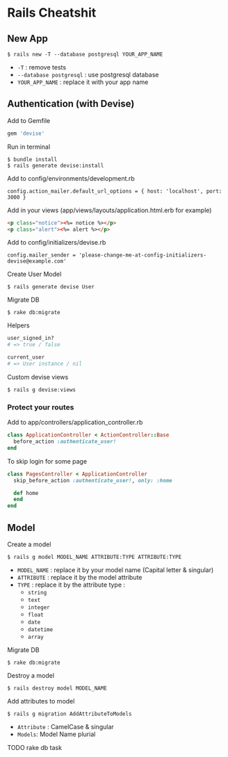 # Rails Cheatshit

## New App

`$ rails new -T --database postgresql YOUR_APP_NAME`

- `-T` : remove tests
- `--database postgresql` : use postgresql database
- `YOUR_APP_NAME` : replace it with your app name
 
## Authentication (with Devise)

Add to Gemfile
```ruby
gem 'devise'
```

Run in terminal
```
$ bundle install
$ rails generate devise:install
```

Add to config/environments/development.rb
```
config.action_mailer.default_url_options = { host: 'localhost', port: 3000 }
```

Add in your views (app/views/layouts/application.html.erb for example)
```html
<p class="notice"><%= notice %></p>
<p class="alert"><%= alert %></p>

```


Add to config/initializers/devise.rb
```
config.mailer_sender = 'please-change-me-at-config-initializers-devise@example.com'
```

Create User Model
```
$ rails generate devise User
```

Migrate DB
```
$ rake db:migrate
```

Helpers
```ruby
user_signed_in?
# => true / false

current_user
# => User instance / nil
```

Custom devise views
```
$ rails g devise:views
```

### Protect your routes

Add to app/controllers/application_controller.rb
```ruby
class ApplicationController < ActionController::Base
  before_action :authenticate_user!
end
```

To skip login for some page
```ruby
class PagesController < ApplicationController
  skip_before_action :authenticate_user!, only: :home

  def home
  end
end
```

## Model

Create a model
```
$ rails g model MODEL_NAME ATTRIBUTE:TYPE ATTRIBUTE:TYPE
```
- `MODEL_NAME` : replace it by your model name (Capital letter & singular)
- `ATTRIBUTE` : replace it by the model attribute
- `TYPE` : replace it by the attribute type : 
  * `string`
  * `text`
  * `integer`
  * `float`
  * `date`
  * `datetime`
  * `array`

Migrate DB
```
$ rake db:migrate
```

Destroy a model
```
$ rails destroy model MODEL_NAME
```

Add attributes to model
```
$ rails g migration AddAttributeToModels
```
- `Attribute` : CamelCase & singular
- `Models`: Model Name plurial


TODO rake db task
